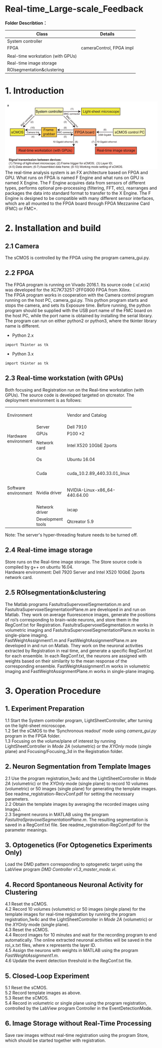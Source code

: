 # Real-time_Large-scale_Feedback



**Folder Describtion：**

|Class|Details|
|---|---|
|System controller||
|FPGA|cameraControl, FPGA impl|
|||
|Real-time workstation (with GPUs)||
|Real-time image storage||
|ROIsegmentation&clustering||

# **1. Introduction**
![img_1.png](img/img_1.png)
The real-time analysis system is an FX architecture based on FPGA and GPU. What runs on FPGA is named F Engine and what runs on GPU is named X Engine. The F Engine acquires data from sensors of different types, performs optional pre-processing (filtering, FFT, etc), rearranges and packages the data into standard format to transfer to the X Engine. The F Engine is designed to be compatible with many different sensor interfaces, which are all mounted to the FPGA board through FPGA Mezzanine Card (FMC) or FMC+.

# **2. Installation and build**
## 2.1 Camera
The sCMOS is controlled by the FPGA using the program camera_gui.py.
## **2.2 FPGA**
The FPGA program is running on Vivado 2016.1. Its source code (.v/.xcix) was developed for the XC7K7325T-2FFG900 FPGA from Xilinx.  <br />
The FPGA program works in cooperation with the Camera control program running on the host PC, camera_gui.py. This python program starts and stops the camera, and sets its Exposure time. Before running, the python program should be supplied with the USB port name of the FMC board on the host PC, while the port name is obtained by installing the serial library. The program can run on either python2 or python3, where the tkinter library name is different. 

* Python 2.x
```
import Tkinter as tk
```
* Python 3.x
```
import tkinter as tk
```
## 2.3 Real-time workstation (with GPUs)
Both focusing and Registration run on the Real-time workstation (with GPUs). The source code is developed targeted on qtcreator. The deployment environment is as follows:<br />

 <table style="width:800pt"> <!--StartFragment--> 
 <colgroup>
  <col width="72" style="width:54pt"> 
  <col width="74" style="mso-width-source:userset;mso-width-alt:2368;width:56pt"> 
  <col width="71" style="mso-width-source:userset;mso-width-alt:2272;width:53pt"> 
 </colgroup>
 <tbody>
  <tr height="55"> 
   <td colspan="2" class="xl63">Environment</td> 
   <td class="xl63">Vendor and Catalog</td> 
  </tr> 
  <tr height="20"> 
   <td rowspan="3" class="xl63">Hardware environment</td> 
   <td class="xl63">Server</td> 
   <td class="xl63">Dell 7910</td> 
  </tr> 
  <tr height="20"> 
   <td class="xl63">GPUs</td> 
   <td class="xl63">P100 ×2</td> 
  </tr> 
  <tr height="55"> 
   <td class="xl63">Network card</td> 
   <td class="xl63">Intel X520 10GbE 2ports</td> 
  </tr> 
  <tr height="37"> 
   <td rowspan="5" class="xl63">Software environment</td> 
   <td class="xl63">Os</td> 
   <td class="xl63">Ubuntu 16.04</td> 
  </tr> 
  <tr height="55"> 
   <td class="xl63">Cuda</td> 
   <td class="xl63">cuda_10.2.89_440.33.01_linux</td> 
  </tr> 
  <tr height="73"> 
   <td class="xl63">Nvidia driver</td> 
   <td class="xl63">NVIDIA-Linux-x86_64-440.64.00</td> 
  </tr> 
  <tr height="37"> 
   <td class="xl63">Network driver</td> 
   <td class="xl63">ixcap</td> 
  </tr> 
  <tr height="37"> 
   <td class="xl63">Development tools</td> 
   <td class="xl63">Qtcreator 5.9</td> 
  </tr> <!--EndFragment--> 
 </tbody>
</table>


Note: The server's hyper-threading feature needs to be turned off.<br />
## **2.4 Real-time image storage**
Store runs on the Real-time image storage. The Store source code is compiled by g++ on ubuntu 16.04.<br />
Hardware environment: Dell 7920 Server and Intel X520 10GbE 2ports network card.

## **2.5 ROIsegmentation&clustering**
The Matlab programs FastultraSupervoxelSegmentation.m and FastultraSupervoxelSegmentationPlane.m are developed in and run on Matlab.  They work on average fluorescence images, generate the positions of roi’s corresponding to brain-wide neurons, and store them in the RegConf.txt for Registration.  FastultraSupervoxelSegmentation.m works in volumetric imaging and FastultraSupervoxelSegmentationPlane.m works in single-plane imaging.<br />
FastWeightAssignment1.m and FastWeightAssignmentPlane.m are developed in and run on Matlab. They work on the neuronal activities extracted by Registration in real time, and generate a specific RegConf.txt for each ensemble. In each RegConf.txt, the neurons are assigned with weights based on their similarity to the mean response of the corresponding ensemble. FastWeightAssignment1.m works in volumetric imaging and FastWeightAssignmentPlane.m works in single-plane imaging.
# **3. Operation Procedure**
## 1. Experiment Preparation
1.1 Start the System controller program, LightSheetController, after turning on the light-sheet microscope.<br />
1.2 Set the sCMOS to the ‘Synchronous readout’ mode using *camera_gui.py* program in the FPGA folder.<br />
1.3 Focusing on the volume/plane of interest by running LightSheetController in *Mode 2A* (volumetric) or the *XYOnly* mode (single plane) and Focusing/Focusing_3d in the Registration folder.<br />
## 2. Neuron Segmentation from Template Images
2.1 Use the program registration_1w4c and the LightSheetController in *Mode 2A* (volumetric) or the *XYOnly* mode (single plane) to record 10 volumes (volumetric) or 50 images (single plane) for generating the template images. See readme_registration-RecvConf.pdf for setting the necessary parameters.<br />
2.2 Obtain the template images by averaging the recorded images using ImageJ.<br />
2.3 Segment neurons in MATLAB using the program *FastultraSpravoxelSegmentationPlane.m*. The resulting segmentation is saved in a RegConf.txt file. See readme_registration-RegConf.pdf for the parameter meanings.<br />
## 3. Optogenetics (For Optogenetics Experiments Only)
Load the DMD pattern corresponding to optogenetic target using the LabView program *DMD Controller v1.3_master_mode.vi*.<br />
## 4. Record Spontaneous Neuronal Activity for Clustering
4.1 Reset the sCMOS.<br />
4.2 Record 10 volumes (volumetric) or 50 images (single plane) for the template images for real-time registration by running the program registration_1w4c and the LightSheetController in *Mode 2A* (volumetric) or the *XYOnly* mode (single plane).<br />
4.3 Reset the sCMOS.<br />
4.4 Record images for 10 minutes and wait for the recording program to end automatically. The online extracted neuronal activities will be saved in the roi_x.txt files, where x represents the layer ID.<br />
4.5 Assign the neurons with weights in MATLAB using the program *FastWeightAssignment1.m*.<br />
4.6 Update the event detection threshold in the RegConf.txt file.<br />
## 5. Closed-Loop Experiment
5.1 Reset the sCMOS.<br />
5.2 Record template images as above.<br />
5.3 Reset the sCMOS.<br />
5.4 Record in volumetric or single plane using the program registration, controlled by the LabView program Controller in the EventDetectionMode.<br />
## 6. Image Storage without Real-Time Processing 
Save raw images without real-time registration using the program Store, which should be started together with registration.<br />
